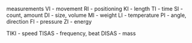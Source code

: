 measurements
VI - movement
RI - positioning
KI - length 
TI - time
SI - count, amount
DI - size, volume
MI - weight
LI - temperature
PI - angle, direction
FI - pressure
ZI - energy

TIKI - speed
TISAS - frequency, beat 
DISAS - mass
